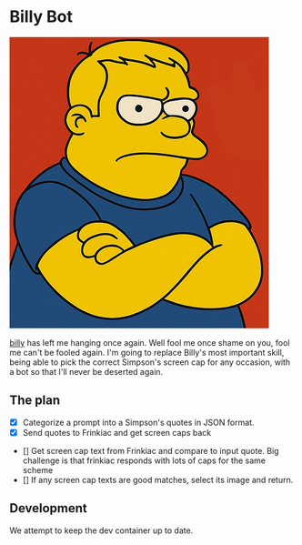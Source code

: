 # Billy Bot

![billy-bot](billy-bot.png)

[billy](https://github.com/billyhandiii) has left me hanging once again.  Well fool me once shame on you, fool me can't be fooled again.  I'm going to replace Billy's most important skill, being able to pick the correct Simpson's screen cap for any occasion, with a bot so that I'll never be deserted again.

## The plan

- [x] Categorize a prompt into a Simpson's quotes in JSON format.
- [x] Send quotes to Frinkiac and get screen caps back
- [] Get screen cap text from Frinkiac and compare to input quote.  Big challenge is that frinkiac responds with lots of caps for the same scheme
- [] If any screen cap texts are good matches, select its image and return.

## Development

We attempt to keep the dev container up to date.
